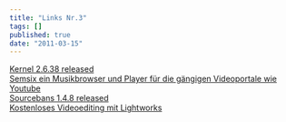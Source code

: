 ```yaml
---
title: "Links Nr.3"
tags: []
published: true
date: "2011-03-15"
---
```


[Kernel 2.6.38 released](http://www.kernel.org/pub/linux/kernel/v2.6/linux-2.6.38.tar.bz2)  
[Semsix ein Musikbrowser und Player für die gängigen Videoportale wie Youtube](http://www.semsix.com/app/semsix.html)  
[Sourcebans 1.4.8 released](http://www.sourcebans.net/content/sourcebans-148-released)  
[Kostenloses Videoediting mit Lightworks](http://www.lightworksbeta.com/)

